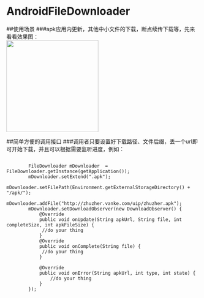 # AndroidFileDownloader
##使用场景
###apk应用内更新，其他中小文件的下载，断点续传下载等，先来看看效果图：
<br/>
<img src="https://github.com/liuguangli/AndroidFileDownloader/blob/master/simple.gif" width="240" heigth="360"/>

##简单方便的调用接口
###调用者只要设置好下载路径、文件后缀，丢一个url即可开始下载，并且可以根据需要监听进度，例如：
<pre><code>
        FileDownloader mDownloader  = FileDownloader.getInstance(getApplication());
        mDownloader.setExtend(".apk");
        mDownloader.setFilePath(Environment.getExternalStorageDirectory() + "/apk/");
        mDownloader.addFile("http://zhuzher.vanke.com/uip/zhuzher.apk");
        mDownloader.setDownloadObserver(new DownloadObserver() {
            @Override
            public void onUpdate(String apkUrl, String file, int completeSize, int apkFileSize) {
             //do your thing
            }
            @Override
            public void onComplete(String file) {
             //do your thing
            }

            @Override
            public void onError(String apkUrl, int type, int state) {
                //do your thing
            }
        });
</code></pre>
